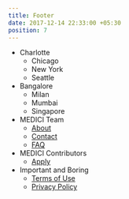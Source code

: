 ```yaml
---
title: Footer
date: 2017-12-14 22:33:00 +05:30
position: 7
---
```


* Charlotte
  * Chicago
  * New York
  * Seattle
* Bangalore
  * Milan
  * Mumbai
  * Singapore
* MEDICI Team
  * [About](/about/)
  * [Contact](/contact/)
  * [FAQ](/faq-ltp/)
* MEDICI Contributors
  * [Apply](/contribute/)
* Important and Boring
  * [Terms of Use](/tos/)
  * [Privacy Policy](/privacy-policy/)

